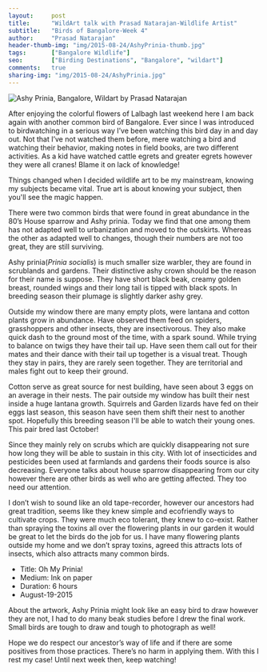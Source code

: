 ```yaml
---
layout:     post
title:      "WildArt talk with Prasad Natarajan-Wildlife Artist"
subtitle:   "Birds of Bangalore-Week 4"
author:     "Prasad Natarajan"
header-thumb-img: "img/2015-08-24/AshyPrinia-thumb.jpg"
tags:       ["Bangalore Wildlife"]
seo: 		["Birding Destinations", "Bangalore", "wildart"]
comments:   true
sharing-img: "img/2015-08-24/AshyPrinia.jpg"
---
```



<img src="{{ site.baseurl }}/img/2015-08-24/AshyPrinia.jpg" alt="Ashy Prinia, Bangalore, Wildart by Prasad Natarajan">

<p>
After enjoying the colorful flowers of Lalbagh last weekend here I am back again with another common bird of Bangalore. Ever since I was introduced to birdwatching in a serious way I’ve been watching this bird day in and day out. Not that I’ve not watched them before, mere watching a bird and watching their behavior, making notes in field books, are two different activities. As a kid have watched cattle egrets and greater egrets however they were all cranes! Blame it on lack of knowledge! 
</p>

<p>
Things changed when I decided wildlife art to be my mainstream, knowing my subjects became vital. True art is about knowing your subject, then you'll see the magic happen.
</p>

<p>
There were two common birds that were found in great abundance in the 80’s House sparrow and Ashy prinia. Today we find that one among them has not adapted well to urbanization and moved to the outskirts.  Whereas the other as adapted well to changes, though their numbers are not too great, they are still surviving. 
</p>

<p>
Ashy prinia(<em>Prinia socialis</em>) is much smaller size warbler, they are found in scrublands and  gardens. Their distinctive ashy crown should be the reason for their name is suppose. They have short black beak, creamy golden breast, rounded wings and their long tail is tipped with black spots. In breeding season their plumage is slightly darker ashy grey. 
</p>

<p>
Outside my window there are many empty plots, were lantana and cotton plants grow in abundance. Have observed them feed on spiders, grasshoppers and other insects, they are insectivorous. They also make quick dash to the ground most of the time, with a spark sound. While trying to balance on twigs they have their tail up. Have seen them call out for their mates and their dance with their tail up together is a visual treat. Though they stay in pairs, they are rarely seen together. They are territorial and males fight out to keep their ground.
</p>

<p>
Cotton serve as great source for nest building, have seen about 3 eggs on an average in their nests. The pair outside my window has built their nest inside a huge lantana growth. Squirrels and Garden lizards have fed on their eggs last season, this season have seen them shift their nest to another spot. Hopefully this breeding season I'll be able to watch their young ones. This pair bred last October!
</p>

<p>
Since they mainly rely on scrubs which are quickly disappearing not sure how long they will be able to sustain in this city. With lot of insecticides and pesticides been used at farmlands and gardens their foods source is also decreasing. Everyone talks about house sparrow disappearing from our city however there are other birds as well who are getting affected. They too need our attention. 
</p>

<p>
I don’t wish to sound like an old tape-recorder, however our ancestors had great tradition, seems like they knew simple and ecofriendly ways to cultivate crops. They were much eco tolerant, they knew to co-exist. Rather than spraying the toxins all over the flowering plants in our garden it would be great to let the birds do the job for us. I have many flowering plants outside my home and we don’t spray toxins, agreed this attracts lots of insects, which also attracts many common birds.
</p>


<p>
	<ul>
		 <li>Title: Oh My Prinia! </li>
		 <li>Medium: Ink on paper</li>
		 <li>Duration: 6 hours</li>
		 <li>August-19-2015</li>
 	</ul>
</p>

<p>
 About the artwork, Ashy Prinia might look like an easy bird to draw however they are not, I had to do many beak studies before I drew the final work. Small birds are tough to draw and tough to photograph as well! 
</p>

<p>
 Hope we do respect our ancestor’s way of life and if there are some positives from those practices. There’s no harm in applying them. With this I rest my case! Until next week then, keep watching!
</p>